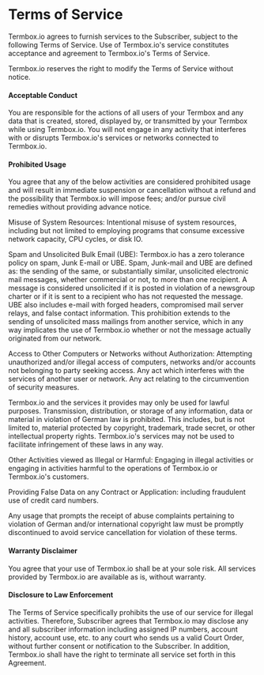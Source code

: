 # Terms of Service

Termbox.io agrees to furnish services to the Subscriber, subject to the
following Terms of Service. Use of Termbox.io's service constitutes acceptance
and agreement to Termbox.io's Terms of Service.

Termbox.io reserves the right to modify the Terms of Service without notice.

#### Acceptable Conduct

You are responsible for the actions of all users of your Termbox and any data
that is created, stored, displayed by, or transmitted by your Termbox while
using Termbox.io. You will not engage in any activity that interferes with or
disrupts Termbox.io's services or networks connected to Termbox.io.

#### Prohibited Usage

You agree that any of the below activities are considered prohibited usage and
will result in immediate suspension or cancellation without a refund and the
possibility that Termbox.io will impose fees; and/or pursue civil remedies
without providing advance notice.

Misuse of System Resources: Intentional misuse of system resources, including
but not limited to employing programs that consume excessive network capacity,
CPU cycles, or disk IO.

Spam and Unsolicited Bulk Email (UBE): Termbox.io has a zero tolerance policy on
spam, Junk E-mail or UBE. Spam, Junk-mail and UBE are defined as: the sending of
the same, or substantially similar, unsolicited electronic mail messages,
whether commercial or not, to more than one recipient. A message is considered
unsolicited if it is posted in violation of a newsgroup charter or if it is sent
to a recipient who has not requested the message. UBE also includes e-mail with
forged headers, compromised mail server relays, and false contact information.
This prohibition extends to the sending of unsolicited mass mailings from
another service, which in any way implicates the use of Termbox.io whether or
not the message actually originated from our network.

Access to Other Computers or Networks without Authorization: Attempting
unauthorized and/or illegal access of computers, networks and/or accounts not
belonging to party seeking access. Any act which interferes with the services of
another user or network. Any act relating to the circumvention of security
measures.

Termbox.io and the services it provides may only be used for lawful purposes.
Transmission, distribution, or storage of any information, data or material in
violation of German law is prohibited. This includes, but is not limited to,
material protected by copyright, trademark, trade secret, or other intellectual
property rights. Termbox.io's services may not be used to facilitate
infringement of these laws in any way.

Other Activities viewed as Illegal or Harmful: Engaging in illegal activities or
engaging in activities harmful to the operations of Termbox.io or Termbox.io's
customers.

Providing False Data on any Contract or Application: including fraudulent use of
credit card numbers.

Any usage that prompts the receipt of abuse complaints pertaining to violation
of German and/or international copyright law must be promptly discontinued to
avoid service cancellation for violation of these terms.

#### Warranty Disclaimer

You agree that your use of Termbox.io shall be at your sole risk. All services
provided by Termbox.io are available as is, without warranty.

#### Disclosure to Law Enforcement

The Terms of Service specifically prohibits the use of our service for illegal
activities. Therefore, Subscriber agrees that Termbox.io may disclose any and
all subscriber information including assigned IP numbers, account history,
account use, etc. to any court who sends us a valid Court Order, without further
consent or notification to the Subscriber. In addition, Termbox.io shall have
the right to terminate all service set forth in this Agreement.

